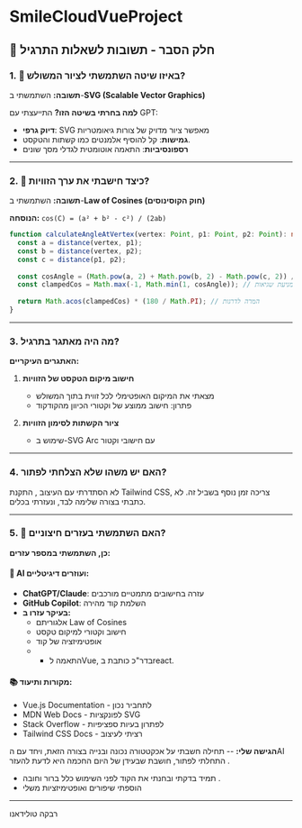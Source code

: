 # SmileCloudVueProject

## 📝 חלק הסבר - תשובות לשאלות התרגיל

### 1. 🎨 באיזו שיטה השתמשתי לציור המשולש?

**תשובה:** השתמשתי ב-**SVG (Scalable Vector Graphics)**

**למה בחרתי בשיטה הזו?**
התייעצתי עם GPT:
- **דיוק גרפי**: SVG מאפשר ציור מדויק של צורות גיאומטריות
- **גמישות**: קל להוסיף אלמנטים כמו קשתות והטקסט.
- **רספונסיביות**: התאמה אוטומטית לגדלי מסך שונים

---

### 2. 🧮 כיצד חישבתי את ערך הזוויות?

**תשובה:** השתמשתי ב-**Law of Cosines (חוק הקוסינוסים)**

**הנוסחה:** `cos(C) = (a² + b² - c²) / (2ab)`

```typescript
function calculateAngleAtVertex(vertex: Point, p1: Point, p2: Point): number {
  const a = distance(vertex, p1);
  const b = distance(vertex, p2); 
  const c = distance(p1, p2);
  
  const cosAngle = (Math.pow(a, 2) + Math.pow(b, 2) - Math.pow(c, 2)) / (2 * a * b);
  const clampedCos = Math.max(-1, Math.min(1, cosAngle)); // למניעת שגיאות round-off
  
  return Math.acos(clampedCos) * (180 / Math.PI); // המרה לדרגות
}
```



---

### 3. מה היה מאתגר בתרגיל?

**האתגרים העיקריים:**

1. **חישוב מיקום הטקסט של הזוויות**
   - מצאתי את המיקום האופטימלי לכל זווית בתוך המשולש
   - פתרון: חישוב ממוצע של וקטורי הכיוון מהקודקוד

2. **ציור הקשתות לסימון הזוויות**
   - שימוש ב-SVG Arc עם חישובי וקטור


---

### 4.  האם יש משהו שלא הצלחתי לפתור?
לא הסתדרתי עם העיצוב , התקנת Tailwind CSS, צריכה זמן נוסף בשביל זה.
לא כתבתי בצורה שלימה לבד, ונעזרתי בכלים.

---

### 5. 🤖 האם השתמשתי בעזרים חיצוניים?

**כן, השתמשתי במספר עזרים:**

#### 🧠 **AI ועוזרים דיגיטליים:**
- **ChatGPT/Claude**: עזרה בחישובים מתמטיים מורכבים
- **GitHub Copilot**: השלמת קוד מהירה
- **בעיקר עזרו ב:**
  - אלגוריתם Law of Cosines
  - חישוב וקטורי למיקום טקסט
  - אופטימיזציה של קוד
  - - התאמה לVue, בדר"כ כותבת בreact.

#### 📚 **מקורות ותיעוד:**
- Vue.js Documentation - לתחביר נכון
- MDN Web Docs - לפונקציות SVG
- Stack Overflow - לפתרון בעיות ספציפיות
- Tailwind CSS Docs - רציתי לעיצוב

**הגישה שלי:**
-- תחילה חשבתי על אכקטטורה נכונה ובנייה בצורה הזאת, ויחד עם הAI התחלתי לפתור, חושבת שבעידן של היום החכמה היא לדעת להעזר .
- תמיד בדקתי ובחנתי את הקוד לפני השימוש כלל ברור וחובה .
- הוספתי שיפורים ואופטימיזציות משלי

---
רבקה טולידאנו
